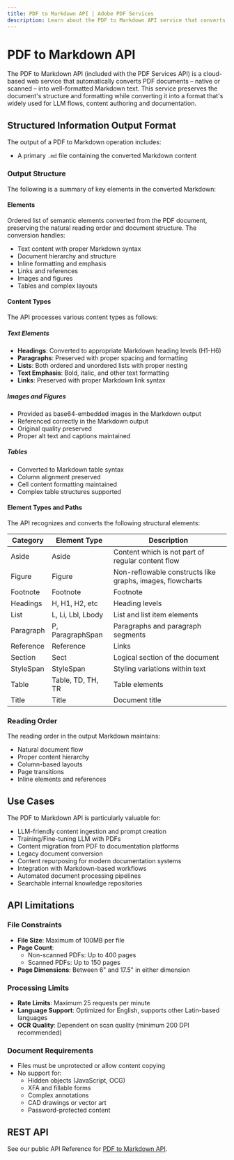 ```yaml
---
title: PDF to Markdown API | Adobe PDF Services
description: Learn about the PDF to Markdown API service that converts PDF documents into well-formatted Markdown text.
---
```


# PDF to Markdown API

The PDF to Markdown API (included with the PDF Services API) is a cloud-based web service that automatically converts PDF documents – native or scanned – into well-formatted Markdown text. This service preserves the document's structure and formatting while converting it into a format that's widely used for LLM flows, content authoring and documentation.

## Structured Information Output Format

The output of a PDF to Markdown operation includes:

- A primary `.md` file containing the converted Markdown content

### Output Structure

The following is a summary of key elements in the converted Markdown:

#### Elements

Ordered list of semantic elements converted from the PDF document, preserving the natural reading order and document structure. The conversion handles:

- Text content with proper Markdown syntax
- Document hierarchy and structure
- Inline formatting and emphasis
- Links and references
- Images and figures
- Tables and complex layouts

#### Content Types

The API processes various content types as follows:

##### Text Elements

- **Headings**: Converted to appropriate Markdown heading levels (H1-H6)
- **Paragraphs**: Preserved with proper spacing and formatting
- **Lists**: Both ordered and unordered lists with proper nesting
- **Text Emphasis**: Bold, italic, and other text formatting
- **Links**: Preserved with proper Markdown link syntax

##### Images and Figures

- Provided as base64-embedded images in the Markdown output
- Referenced correctly in the Markdown output
- Original quality preserved
- Proper alt text and captions maintained

##### Tables

- Converted to Markdown table syntax
- Column alignment preserved
- Cell content formatting maintained
- Complex table structures supported

#### Element Types and Paths

The API recognizes and converts the following structural elements:

| Category  | Element Type      | Description                                               |
| --------- | ----------------- | --------------------------------------------------------- |
| Aside     | Aside             | Content which is not part of regular content flow         |
| Figure    | Figure            | Non-reflowable constructs like graphs, images, flowcharts |
| Footnote  | Footnote          | Footnote                                                  |
| Headings  | H, H1, H2, etc    | Heading levels                                            |
| List      | L, Li, Lbl, Lbody | List and list item elements                               |
| Paragraph | P, ParagraphSpan  | Paragraphs and paragraph segments                         |
| Reference | Reference         | Links                                                     |
| Section   | Sect              | Logical section of the document                           |
| StyleSpan | StyleSpan         | Styling variations within text                            |
| Table     | Table, TD, TH, TR | Table elements                                            |
| Title     | Title             | Document title                                            |

### Reading Order

The reading order in the output Markdown maintains:

- Natural document flow
- Proper content hierarchy
- Column-based layouts
- Page transitions
- Inline elements and references

## Use Cases

The PDF to Markdown API is particularly valuable for:

- LLM-friendly content ingestion and prompt creation
- Training/Fine-tuning LLM with PDFs
- Content migration from PDF to documentation platforms
- Legacy document conversion
- Content repurposing for modern documentation systems
- Integration with Markdown-based workflows
- Automated document processing pipelines
- Searchable internal knowledge repositories

## API Limitations

### File Constraints

- **File Size**: Maximum of 100MB per file
- **Page Count**:
  - Non-scanned PDFs: Up to 400 pages
  - Scanned PDFs: Up to 150 pages
- **Page Dimensions**: Between 6" and 17.5" in either dimension

### Processing Limits

- **Rate Limits**: Maximum 25 requests per minute
- **Language Support**: Optimized for English, supports other Latin-based languages
- **OCR Quality**: Dependent on scan quality (minimum 200 DPI recommended)

### Document Requirements

- Files must be unprotected or allow content copying
- No support for:
  - Hidden objects (JavaScript, OCG)
  - XFA and fillable forms
  - Complex annotations
  - CAD drawings or vector art
  - Password-protected content

## REST API

See our public API Reference for [PDF to Markdown API](../../../apis/#tag/PDF-To-Markdown).
